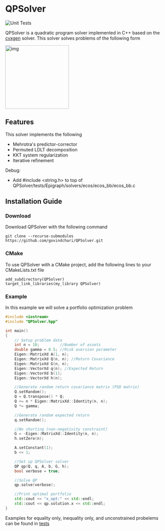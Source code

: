 # QPSolver

![Unit Tests](https://github.com/govindchari/QPSolver/actions/workflows/unit_tests.yml/badge.svg)


QPSolver is a quadratic program solver implemented in C++ based on the [cvxgen](https://stanford.edu/~boyd/papers/pdf/code_gen_impl.pdf) solver. This solver solves problems of the following form

<img src="https://user-images.githubusercontent.com/6196536/149648352-649501d1-2ece-4ef0-aacb-bc373be3d566.png" alt="img" width="200"/>

## Features

This solver implements the following
  * Mehrotra's predictor-corrector
  * Permuted LDLT decomposition
  * KKT system regularization
  * Iterative refinement

Debug:
  - Add #include <string.h> to top of QPSolver/tests/Epigraph/solvers/ecos/ecos_bb/ecos_bb.c

## Installation Guide

### Download

Download QPSolver with the following command

```
git clone --recurse-submodules https://github.com/govindchari/QPSolver.git
```

### CMake
To use QPSolver with a CMake project, add the following lines to your CMakeLists.txt file

```
add_subdirectory(QPSolver)
target_link_libraries(my_library QPSolver)
```

### Example
In this example we will solve a portfolio optimization problem
```cpp
#include <iostream>
#include "QPSolver.hpp"

int main()
{
    // Setup problem data
    int n = 10;         //Number of assets
    double gamma = 0.5; //Risk aversion parameter
    Eigen::MatrixXd A(1, n);
    Eigen::MatrixXd Q(n, n); //Return Covariance
    Eigen::MatrixXd G(n, n);
    Eigen::VectorXd q(n); //Expected Return
    Eigen::VectorXd b(1);
    Eigen::VectorXd h(n);

    //Generate random return covariance matrix (PSD matrix)
    Q.setRandom();
    Q = Q.transpose() * Q;
    Q += n * Eigen::MatrixXd::Identity(n, n);
    Q *= gamma;

    //Generate random expected return
    q.setRandom();

    //No shorting (non-negativity constraint)
    G = -Eigen::MatrixXd::Identity(n, n);
    h.setZero(n);

    A.setConstant(1);
    b << 1;

    //Set up QPSolver solver
    QP qp(Q, q, A, b, G, h);
    bool verbose = true;

    //Solve QP
    qp.solve(verbose);

    //Print optimal portfolio
    std::cout << "x_opt:" << std::endl;
    std::cout << qp.solution.x << std::endl;
}

```
Examples for equality only, inequality only, and unconstrained probelems can be found in [tests](tests)
